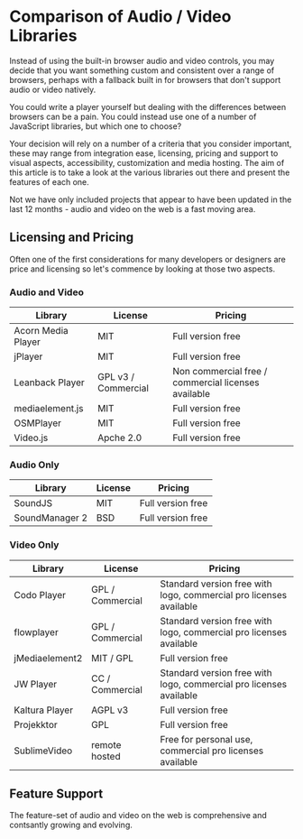 Comparison of Audio / Video Libraries
=====================================

Instead of using the built-in browser audio and video controls, you may decide that you want something custom and consistent over a range of browsers, perhaps with a fallback built in for browsers that don't support audio or video natively.

You could write a player yourself but dealing with the differences between browsers can be a pain. You could instead use one of a number of JavaScript libraries, but which one to choose?

Your decision will rely on a number of a criteria that you consider important, these may range from integration ease, licensing, pricing and support to visual aspects, accessibility, customization and media hosting. The aim of this article is to take a look at the various libraries out there and present the features of each one.

Not we have only included projects that appear to have been updated in the last 12 months - audio and video on the web is a fast moving area.

Licensing and Pricing
---------------------

Often one of the first considerations for many developers or designers are price and licensing so let's commence by looking at those two aspects.



### Audio and Video

| Library                | License             | Pricing                                             |
| ---------------------- | ------------------- | --------------------------------------------------- |
| Acorn Media Player     | MIT                 | Full version free                                   |     
| jPlayer                | MIT                 | Full version free                                   |
| Leanback Player        | GPL v3 / Commercial | Non commercial free / commercial licenses available |
| mediaelement.js        | MIT                 | Full version free                                   |
| OSMPlayer              | MIT                 | Full version free                                   |
| Video.js               | Apche 2.0           | Full version free                                   |


### Audio Only

| Library                | License          | Pricing             |
| ---------------------- | ---------------- | ------------------- |
| SoundJS                | MIT              | Full version free   |
| SoundManager 2         | BSD              | Full version free   | 


### Video Only

| Library                | License          | Pricing                                                            |
| ---------------------- | ---------------- | -------------------------------------------------------------------| 
| Codo Player            | GPL / Commercial | Standard version free with logo, commercial pro licenses available |
| flowplayer             | GPL / Commercial | Standard version free with logo, commercial pro licenses available |
| jMediaelement2         | MIT / GPL        | Full version free                                                  |
| JW Player              | CC / Commercial  | Standard version free with logo, commercial pro licenses available |
| Kaltura Player         | AGPL v3          | Full version free                                                  |
| Projekktor             | GPL              | Full version free                                                  |
| SublimeVideo           | remote hosted    | Free for personal use, commercial pro licenses available           |

Feature Support
---------------
   
The feature-set of audio and video on the web is comprehensive and contsantly growing and evolving.


